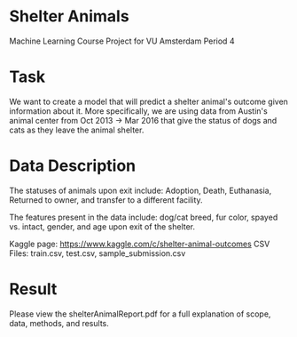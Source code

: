 # Shelter Animals
Machine Learning Course Project for VU Amsterdam Period 4

# Task
We want to create a model that will predict a shelter animal's outcome given information about it. More specifically, we are using data from Austin's animal center from Oct 2013 -> Mar 2016 that give the status of dogs and cats as they leave the animal shelter.

# Data Description
The statuses of animals upon exit include: Adoption, Death, Euthanasia, Returned to owner, and transfer to a different facility.

The features present in the data include: dog/cat breed, fur color, spayed vs. intact, gender, and age upon exit of the shelter.

Kaggle page: https://www.kaggle.com/c/shelter-animal-outcomes
CSV Files: train.csv, test.csv, sample_submission.csv

# Result 
Please view the shelterAnimalReport.pdf for a full explanation of scope, data, methods, and results.
